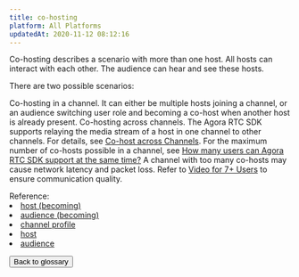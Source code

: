 ```yaml
---
title: co-hosting
platform: All Platforms
updatedAt: 2020-11-12 08:12:16
---
```

Co-hosting describes a scenario with more than one host. All hosts can interact with each other. The audience can hear and see these hosts.

There are two possible scenarios:

Co-hosting in a channel. It can either be multiple hosts joining a channel, or an audience switching user role and becoming a co-host when another host is already present.
Co-hosting across channels. The Agora RTC SDK supports relaying the media stream of a host in one channel to other channels. For details, see [Co-host across Channels](https://docs.agora.io/en/Interactive%20Broadcast/media_relay_android).
For the maximum number of co-hosts possible in a channel, see [How many users can Agora RTC SDK support at the same time?](https://docs.agora.io/en/faqs/capacity) A channel with too many co-hosts may cause network latency and packet loss. Refer to [Video for 7+ Users](https://docs.agora.io/en/Interactive%20Broadcast/multi_user_video_android) to ensure communication quality.

<div class="alert info">Reference:
<li><a href="./terms#becoming-host">host (becoming)</a></li>
<li><a href="./terms#become-audience">audience (becoming)</a></li>
<li><a href="./terms#channel_prpofile">channel profile</a></li>
<li><a href="./terms#host">host</a></li>
<li><a href="./terms#audience">audience</a></li>
</div>

<a href="./terms"><button>Back to glossary</button></a>